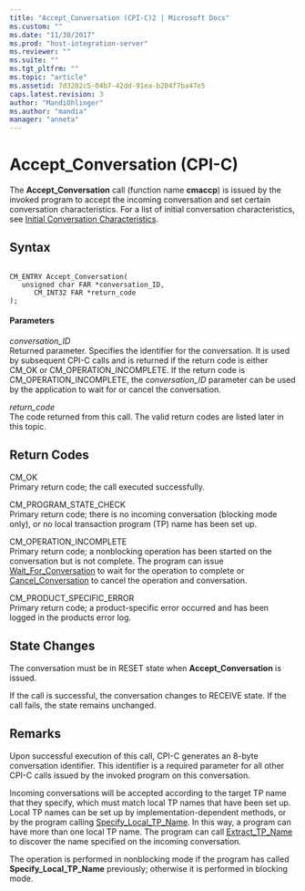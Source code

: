 ```yaml
---
title: "Accept_Conversation (CPI-C)2 | Microsoft Docs"
ms.custom: ""
ms.date: "11/30/2017"
ms.prod: "host-integration-server"
ms.reviewer: ""
ms.suite: ""
ms.tgt_pltfrm: ""
ms.topic: "article"
ms.assetid: 7d3282c5-04b7-42dd-91ea-b204f7ba47e5
caps.latest.revision: 3
author: "MandiOhlinger"
ms.author: "mandia"
manager: "anneta"
---
```

# Accept_Conversation (CPI-C)
The **Accept_Conversation** call (function name **cmaccp**) is issued by the invoked program to accept the incoming conversation and set certain conversation characteristics. For a list of initial conversation characteristics, see [Initial Conversation Characteristics](../HIS2010/initial-conversation-characteristics2.md).  
  
## Syntax  
  
```  
  
CM_ENTRY Accept_Conversation(   
   unsigned char FAR *conversation_ID,    
      CM_INT32 FAR *return_code              
);  
```  
  
#### Parameters  
 *conversation_ID*  
 Returned parameter. Specifies the identifier for the conversation. It is used by subsequent CPI-C calls and is returned if the return code is either CM_OK or CM_OPERATION_INCOMPLETE. If the return code is CM_OPERATION_INCOMPLETE, the *conversation_ID* parameter can be used by the application to wait for or cancel the conversation.  
  
 *return_code*  
 The code returned from this call. The valid return codes are listed later in this topic.  
  
## Return Codes  
 CM_OK  
 Primary return code; the call executed successfully.  
  
 CM_PROGRAM_STATE_CHECK  
 Primary return code; there is no incoming conversation (blocking mode only), or no local transaction program (TP) name has been set up.  
  
 CM_OPERATION_INCOMPLETE  
 Primary return code; a nonblocking operation has been started on the conversation but is not complete. The program can issue [Wait_For_Conversation](../core/wait-for-conversation-cpi-c-1.md) to wait for the operation to complete or [Cancel_Conversation](../core/cancel-conversation-cpi-c-2.md) to cancel the operation and conversation.  
  
 CM_PRODUCT_SPECIFIC_ERROR  
 Primary return code; a product-specific error occurred and has been logged in the products error log.  
  
## State Changes  
 The conversation must be in RESET state when **Accept_Conversation** is issued.  
  
 If the call is successful, the conversation changes to RECEIVE state. If the call fails, the state remains unchanged.  
  
## Remarks  
 Upon successful execution of this call, CPI-C generates an 8-byte conversation identifier. This identifier is a required parameter for all other CPI-C calls issued by the invoked program on this conversation.  
  
 Incoming conversations will be accepted according to the target TP name that they specify, which must match local TP names that have been set up. Local TP names can be set up by implementation-dependent methods, or by the program calling [Specify_Local_TP_Name](../core/specify-local-tp-name-cpi-c-2.md). In this way, a program can have more than one local TP name. The program can call [Extract_TP_Name](../core/extract-tp-name-cpi-c-2.md) to discover the name specified on the incoming conversation.  
  
 The operation is performed in nonblocking mode if the program has called **Specify_Local_TP_Name** previously; otherwise it is performed in blocking mode.